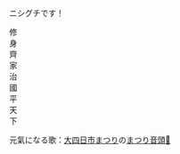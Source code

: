 ニシグチです！

修  
身  
齊  
家  
治  
國  
平  
天  
下  

元氣になる歌：[大四日市まつり](https://kankou43yokkaichi.com/matsuri)の[まつり音頭🎵](https://kankou43yokkaichi.com/matsuri/sys/wp-content/uploads/2023/04/simin_sou-.mp3)

